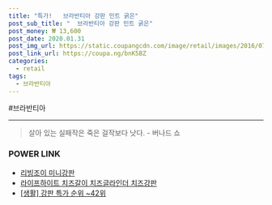 ```yaml
--- 
title: "특가!   브라반티아 강판 민트 굵은" 
post_sub_title: "  브라반티아 강판 민트 굵은" 
post_money: ₩ 13,600 
post_date: 2020.01.31 
post_img_url: https://static.coupangcdn.com/image/retail/images/2016/07/28/14/6/2302af4c-6568-450f-88e5-66fd914fb367.jpg 
post_link_url: https://coupa.ng/bnK5BZ 
categories: 
  - retail 
tags: 
  - 브라반티아 
--- 
```

  #브라반티아 
<hr> 

> 살아 있는 실패작은 죽은 걸작보다 낫다. - 버나드 쇼 


### POWER LINK

* <a href="https://blog.naver.com/fasyy4321/221791932215" target="_blank">리빙조이 미니강판</a>
* <a href="https://blog.naver.com/sakai111/221781080525" target="_blank">라이프하이트 치즈갈이 치즈글라인더 치즈강판</a>
* <a href="https://blog.naver.com/sakai111/221790817846" target="_blank"> [생활] 강판 특가 순위 ~42위</a>
